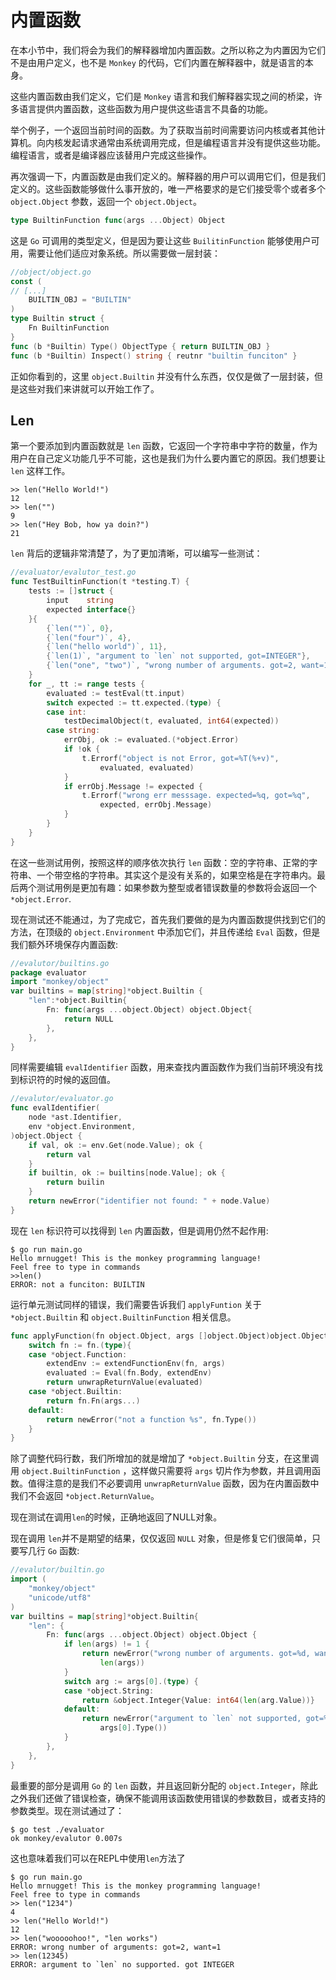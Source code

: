 # 内置函数

在本小节中，我们将会为我们的解释器增加内置函数。之所以称之为内置因为它们不是由用户定义，也不是 `Monkey` 的代码，它们内置在解释器中，就是语言的本身。

这些内置函数由我们定义，它们是 `Monkey` 语言和我们解释器实现之间的桥梁，许多语言提供内置函数，这些函数为用户提供这些语言不具备的功能。

举个例子，一个返回当前时间的函数。为了获取当前时间需要访问内核或者其他计算机。向内核发起请求通常由系统调用完成，但是编程语言并没有提供这些功能。编程语言，或者是编译器应该替用户完成这些操作。

再次强调一下，内置函数是由我们定义的。解释器的用户可以调用它们，但是我们定义的。这些函数能够做什么事开放的，唯一严格要求的是它们接受零个或者多个 `object.Object` 参数，返回一个 `object.Object`。

```go
type BuiltinFunction func(args ...Object) Object
```

这是 `Go` 可调用的类型定义，但是因为要让这些 `BuilitinFunction` 能够使用户可用，需要让他们适应对象系统。所以需要做一层封装：

```go
//object/object.go
const (
// [...]
    BUILTIN_OBJ = "BUILTIN"
)
type Builtin struct {
    Fn BuiltinFunction
}
func (b *Builtin) Type() ObjectType { return BUILTIN_OBJ }
func (b *Builtin) Inspect() string { reutnr "builtin funciton" }
```

正如你看到的，这里 `object.Builtin` 并没有什么东西，仅仅是做了一层封装，但是这些对我们来讲就可以开始工作了。

## Len

第一个要添加到内置函数就是 `len` 函数，它返回一个字符串中字符的数量，作为用户在自己定义功能几乎不可能，这也是我们为什么要内置它的原因。我们想要让`len` 这样工作。

```monkey
>> len("Hello World!")
12
>> len("")
9
>> len("Hey Bob, how ya doin?")
21
```

`len` 背后的逻辑非常清楚了，为了更加清晰，可以编写一些测试：

```go
//evaluator/evalutor_test.go
func TestBuiltinFunction(t *testing.T) {
    tests := []struct {
        input    string
        expected interface{}
    }{
        {`len("")`, 0},
        {`len("four")`, 4},
        {`len("hello world")`, 11},
        {`len(1)`, "argument to `len` not supported, got=INTEGER"},
        {`len("one", "two")`, "wrong number of arguments. got=2, want=1"},
    }
    for _, tt := range tests {
        evaluated := testEval(tt.input)
        switch expected := tt.expected.(type) {
        case int:
            testDecimalObject(t, evaluated, int64(expected))
        case string:
            errObj, ok := evaluated.(*object.Error)
            if !ok {
                t.Errorf("object is not Error, got=%T(%+v)",
                    evaluated, evaluated)
            }
            if errObj.Message != expected {
                t.Errorf("wrong err messsage. expected=%q, got=%q",
                    expected, errObj.Message)
            }
        }
    }
}
```

在这一些测试用例，按照这样的顺序依次执行 `len` 函数：空的字符串、正常的字符串、一个带空格的字符串。其实这个是没有关系的，如果空格是在字符串内。最后两个测试用例是更加有趣：如果参数为整型或者错误数量的参数将会返回一个`*object.Error`.

现在测试还不能通过，为了完成它，首先我们要做的是为内置函数提供找到它们的方法，在顶级的 `object.Environment` 中添加它们，并且传递给 `Eval` 函数，但是我们额外环境保存内置函数:

```go
//evalutor/builtins.go
package evaluator
import "monkey/object"
var builtins = map[string]*object.Builtin {
    "len":*object.Builtin{
        Fn: func(args ...object.Object) object.Object{
            return NULL
        },
    },
}
```

同样需要编辑 `evalIdentifier` 函数，用来查找内置函数作为我们当前环境没有找到标识符的时候的返回值。

```go
//evalutor/evaluator.go
func evalIdentifier(
    node *ast.Identifier,
    env *object.Environment,
)object.Object {
    if val, ok := env.Get(node.Value); ok {
        return val
    }
    if builtin, ok := builtins[node.Value]; ok {
        return builin
    }
    return newError("identifier not found: " + node.Value)
}
```

现在 `len` 标识符可以找得到 `len` 内置函数，但是调用仍然不起作用:

```shell
$ go run main.go
Hello mrnugget! This is the monkey programming language!
Feel free to type in commands
>>len()
ERROR: not a funciton: BUILTIN
```

运行单元测试同样的错误，我们需要告诉我们 `applyFuntion` 关于`*object.Builtin` 和 `object.BuiltinFunction` 相关信息。

```go
func applyFunction(fn object.Object, args []object.Object)object.Object {
    switch fn := fn.(type){
    case *object.Function:
        extendEnv := extendFunctionEnv(fn, args)
        evaluated := Eval(fn.Body, extendEnv)
        return unwrapReturnValue(evaluated)
    case *object.Builtin:
        return fn.Fn(args...)
    default:
        return newError("not a function %s", fn.Type())
    }
}
```

除了调整代码行数，我们所增加的就是增加了 `*object.Builtin` 分支，在这里调用 `object.BuiltinFunction` ，这样做只需要将 `args` 切片作为参数，并且调用函数。值得注意的是我们不必要调用 `unwrapReturnValue` 函数，因为在内置函数中我们不会返回 `*object.ReturnValue`。

现在测试在调用`len`的时候，正确地返回了NULL对象。

现在调用 `len`并不是期望的结果，仅仅返回 `NULL` 对象，但是修复它们很简单，只要写几行 `Go` 函数:

```go
//evalutor/builtin.go
import (
    "monkey/object"
    "unicode/utf8"
)
var builtins = map[string]*object.Builtin{
    "len": {
        Fn: func(args ...object.Object) object.Object {
            if len(args) != 1 {
                return newError("wrong number of arguments. got=%d, want=1",
                    len(args))
            }
            switch arg := args[0].(type) {
            case *object.String:
                return &object.Integer{Value: int64(len(arg.Value))}
            default:
                return newError("argument to `len` not supported, got=%s",
                    args[0].Type())
            }
        },
    },
}
```

最重要的部分是调用 `Go` 的 `len` 函数，并且返回新分配的 `object.Integer`，除此之外我们还做了错误检查，确保不能调用该函数使用错误的参数数目，或者支持的参数类型。现在测试通过了：

```shell
$ go test ./evaluator
ok monkey/evalutor 0.007s
```

这也意味着我们可以在REPL中使用`len`方法了

```shell
$ go run main.go
Hello mrnugget! This is the monkey programming language!
Feel free to type in commands
>> len("1234")
4
>> len("Hello World!")
12
>> len("wooooohoo!", "len works")
ERROR: wrong number of arguments: got=2, want=1
>> len(12345)
ERROR: argument to `len` no supported. got INTEGER
```
